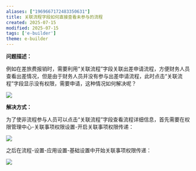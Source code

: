```yaml
---
aliases: ["1969667172483350631"]
title: 关联流程字段如何直接查看未参与的流程
created: 2025-07-15
modified: 2025-07-15
tags: ['e-builder']
theme: e-builder
---
```


**问题描述：**

例如在差旅费报销时，需要利用“关联流程”字段关联出差申请流程，方便财务人员查看出差情况，但是由于财务人员并没有参与出差申请流程，此时点击“关联流程”字段显示没有权限，需要申请，这种情况如何解决呢？

![](8d884ef3ced9c11b5cd985bb32c0dba0.jpg)

**解决方式：**

为了使非流程参与人员可以点击“关联流程”字段查看流程详细信息，首先需要在权限管理中心-关联事项权限设置-开启关联事项权限传递：

![](bac10ed5ea4086ceaf46ff5b8a367e42.jpg)

之后在流程-设置-应用设置-基础设置中开始关联事项权限传递：

![](5cacaeebae5574b459afb23c2a117400.jpg)